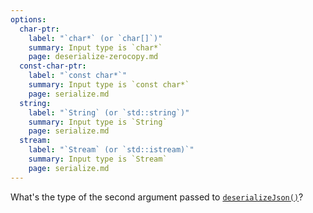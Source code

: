 ```yaml
---
options:
  char-ptr:
    label: "`char*` (or `char[]`)"
    summary: Input type is `char*`
    page: deserialize-zerocopy.md
  const-char-ptr:
    label: "`const char*`"
    summary: Input type is `const char*`
    page: serialize.md
  string:
    label: "`String` (or `std::string`)"
    summary: Input type is `String`
    page: serialize.md
  stream:
    label: "`Stream` (or `std::istream)`"
    summary: Input type is `Stream`
    page: serialize.md
---
```


What's the type of the second argument passed to [`deserializeJson()`](/v6/api/json/deserializejson/)?

